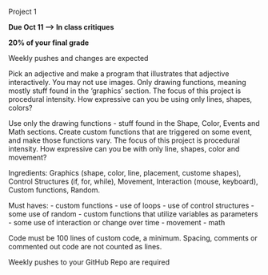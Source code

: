 Project 1

**Due Oct 11 --> In class critiques**

**20% of your final grade**

Weekly pushes and changes are expected

Pick an adjective and make a program that illustrates that adjective interactively. You may not use images.  Only drawing functions, meaning mostly stuff found in the ‘graphics’ section.
The focus of this project is procedural intensity. How expressive can you be using only lines, shapes, colors?

Use only the drawing functions - stuff found in the Shape, Color, Events and Math sections. Create custom functions that are triggered on some event, and make those functions vary. The focus of this project is procedural intensity. How expressive can you be with only line, shapes, color and movement?

Ingredients: Graphics (shape, color, line, placement, custome shapes), Control Structures (if, for, while), Movement, Interaction (mouse, keyboard), Custom functions, Random.

Must haves:
	- custom functions
	- use of loops
	- use of control structures
	- some use of random
	- custom functions that utilize variables as parameters
	- some use of interaction or change over time
	- movement
	- math


Code must be 100 lines of custom code, a minimum. Spacing, comments or commented out code are not counted as lines.

Weekly pushes to your GitHub Repo are required